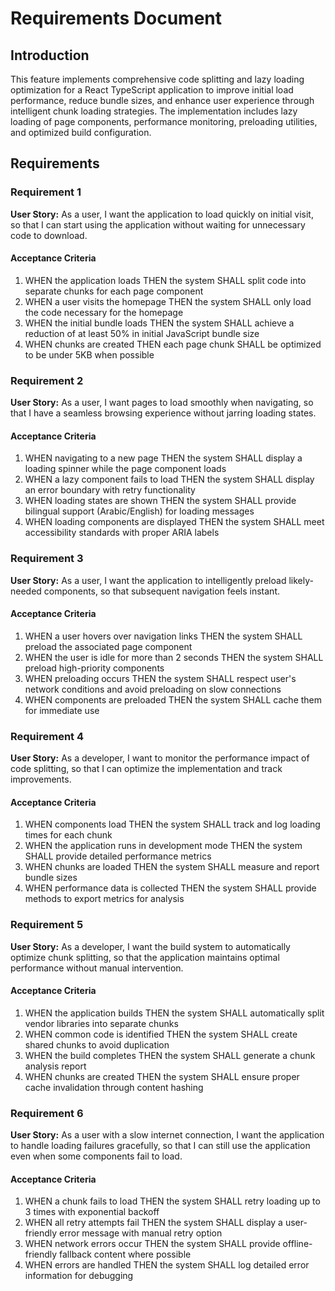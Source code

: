 # Requirements Document

## Introduction

This feature implements comprehensive code splitting and lazy loading optimization for a React TypeScript application to improve initial load performance, reduce bundle sizes, and enhance user experience through intelligent chunk loading strategies. The implementation includes lazy loading of page components, performance monitoring, preloading utilities, and optimized build configuration.

## Requirements

### Requirement 1

**User Story:** As a user, I want the application to load quickly on initial visit, so that I can start using the application without waiting for unnecessary code to download.

#### Acceptance Criteria

1. WHEN the application loads THEN the system SHALL split code into separate chunks for each page component
2. WHEN a user visits the homepage THEN the system SHALL only load the code necessary for the homepage
3. WHEN the initial bundle loads THEN the system SHALL achieve a reduction of at least 50% in initial JavaScript bundle size
4. WHEN chunks are created THEN each page chunk SHALL be optimized to be under 5KB when possible

### Requirement 2

**User Story:** As a user, I want pages to load smoothly when navigating, so that I have a seamless browsing experience without jarring loading states.

#### Acceptance Criteria

1. WHEN navigating to a new page THEN the system SHALL display a loading spinner while the page component loads
2. WHEN a lazy component fails to load THEN the system SHALL display an error boundary with retry functionality
3. WHEN loading states are shown THEN the system SHALL provide bilingual support (Arabic/English) for loading messages
4. WHEN loading components are displayed THEN the system SHALL meet accessibility standards with proper ARIA labels

### Requirement 3

**User Story:** As a user, I want the application to intelligently preload likely-needed components, so that subsequent navigation feels instant.

#### Acceptance Criteria

1. WHEN a user hovers over navigation links THEN the system SHALL preload the associated page component
2. WHEN the user is idle for more than 2 seconds THEN the system SHALL preload high-priority components
3. WHEN preloading occurs THEN the system SHALL respect user's network conditions and avoid preloading on slow connections
4. WHEN components are preloaded THEN the system SHALL cache them for immediate use

### Requirement 4

**User Story:** As a developer, I want to monitor the performance impact of code splitting, so that I can optimize the implementation and track improvements.

#### Acceptance Criteria

1. WHEN components load THEN the system SHALL track and log loading times for each chunk
2. WHEN the application runs in development mode THEN the system SHALL provide detailed performance metrics
3. WHEN chunks are loaded THEN the system SHALL measure and report bundle sizes
4. WHEN performance data is collected THEN the system SHALL provide methods to export metrics for analysis

### Requirement 5

**User Story:** As a developer, I want the build system to automatically optimize chunk splitting, so that the application maintains optimal performance without manual intervention.

#### Acceptance Criteria

1. WHEN the application builds THEN the system SHALL automatically split vendor libraries into separate chunks
2. WHEN common code is identified THEN the system SHALL create shared chunks to avoid duplication
3. WHEN the build completes THEN the system SHALL generate a chunk analysis report
4. WHEN chunks are created THEN the system SHALL ensure proper cache invalidation through content hashing

### Requirement 6

**User Story:** As a user with a slow internet connection, I want the application to handle loading failures gracefully, so that I can still use the application even when some components fail to load.

#### Acceptance Criteria

1. WHEN a chunk fails to load THEN the system SHALL retry loading up to 3 times with exponential backoff
2. WHEN all retry attempts fail THEN the system SHALL display a user-friendly error message with manual retry option
3. WHEN network errors occur THEN the system SHALL provide offline-friendly fallback content where possible
4. WHEN errors are handled THEN the system SHALL log detailed error information for debugging